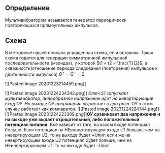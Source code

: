 ## Определение
Мультивибратором называется генератор периодически повторяющихся прямоугольных импульсов.
## Схема
В методичке нашей описана упрощенная схема, ее и вставила. Такая схема годится для генерации симметричной импульсной последовательности (меандра), у которой $t1 = t2 = \frac{T}{2}$, а скважности(отношение периода следования (повторения) импульсов к длительности импульса) $Q^+ = Q^- = 2$.

![[Pasted image 20231223214459.png]]

![[Pasted image 20231224234342.png]]
_Ключ S1 запускает мультивибратор, пилообразное напряжение идет на инвертирующий вход ОУ. На выходе ОУ напряжение вырастает в два раза._
ОУ в этом случае работает как компаратор.
![[Pasted image 20231224224744.png]]
![[Pasted image 20231224223309.png]]**ОУ сравнивает два напряжения и на выходе уже выдает отрицательный, либо положительный потенциал питания.** Все зависит от того, на каком входе потенциал больше. Если потенциал на НЕинвертирующем входе U1 больше, чем на инвертирующем U2, то на выходе будет +Uпит, если же на инвертирующем входе U2 потенциал будет больше, чем на НЕинвертирующем U1, то на выходе будет -Uпит.